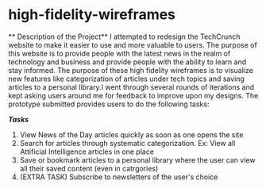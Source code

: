 # high-fidelity-wireframes

** Description of the Project**
I attempted to redesign the TechCrunch website to make it easier to use and more valuable to users. The purpose of this website is to provide people with the latest news in the realm of technology and business and provide people with the ability to learn and stay informed.
The purpose of these high fidelity wireframes is to visualize new features like categorization of articles under tech topics and saving articles to a personal library.I went through several rounds of iterations and kept asking users around me for feedback to improve upon my designs. The prototype submitted provides users to do the following tasks:

***Tasks***
1. View News of the Day articles quickly as soon as one opens the site
2. Search for articles through systematic categorization. Ex: View all Attificial Intelligence articles in one place
3. Save or bookmark articles to a personal library where the user can view all their saved content (even in catrgories)
4. (EXTRA TASK) Subscribe to newsletters of the user's choice

